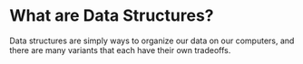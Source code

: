 # What are Data Structures?

Data structures are simply ways to organize our data on our computers, and there are many variants that each have their own tradeoffs.
